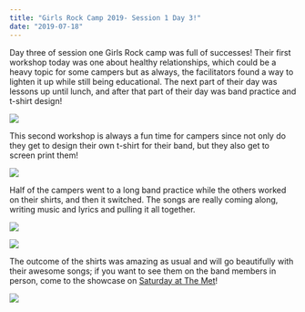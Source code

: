 ```yaml
---
title: "Girls Rock Camp 2019- Session 1 Day 3!"
date: "2019-07-18"
---
```


Day three of session one Girls Rock camp was full of successes! Their first workshop today was one about healthy relationships, which could be a heavy topic for some campers but as always, the facilitators found a way to lighten it up while still being educational. The next part of their day was lessons up until lunch, and after that part of their day was band practice and t-shirt design!

![](/uploads/blogpost/IMG_0421-1024x768.jpg)

This second workshop is always a fun time for campers since not only do they get to design their own t-shirt for their band, but they also get to screen print them!

![](/uploads/blogpost/IMG_0438-1024x768.jpg)

Half of the campers went to a long band practice while the others worked on their shirts, and then it switched. The songs are really coming along, writing music and lyrics and pulling it all together.

![](/uploads/blogpost/20190717145608-1024x768.jpg)

![](/uploads/blogpost/20190717_154525-1024x768.jpg)

The outcome of the shirts was amazing as usual and will go beautifully with their awesome songs; if you want to see them on the band members in person, come to the showcase on [Saturday at The Met](https://www.facebook.com/events/430771250810802/)!  

![](/uploads/blogpost/20190717_164548-1-1024x576.jpg)
